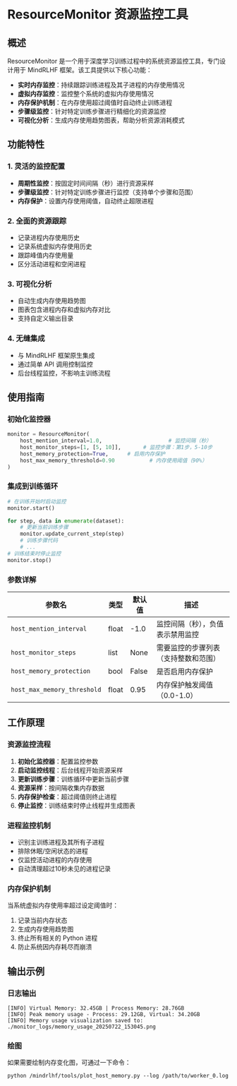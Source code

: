 # ResourceMonitor 资源监控工具

## 概述

ResourceMonitor 是一个用于深度学习训练过程中的系统资源监控工具，专门设计用于 MindRLHF 框架。该工具提供以下核心功能：

- **实时内存监控**：持续跟踪训练进程及其子进程的内存使用情况
- **虚拟内存监控**：监控整个系统的虚拟内存使用情况
- **内存保护机制**：在内存使用超过阈值时自动终止训练进程
- **步骤级监控**：针对特定训练步骤进行精细化的资源监控
- **可视化分析**：生成内存使用趋势图表，帮助分析资源消耗模式

## 功能特性

### 1. 灵活的监控配置

- **周期性监控**：按固定时间间隔（秒）进行资源采样
- **步骤级监控**：针对特定训练步骤进行监控（支持单个步骤和范围）
- **内存保护**：设置内存使用阈值，自动终止超限进程

### 2. 全面的资源跟踪

- 记录进程内存使用历史
- 记录系统虚拟内存使用历史
- 跟踪峰值内存使用量
- 区分活动进程和空闲进程

### 3. 可视化分析

- 自动生成内存使用趋势图
- 图表包含进程内存和虚拟内存对比
- 支持自定义输出目录

### 4. 无缝集成

- 与 MindRLHF 框架原生集成
- 通过简单 API 调用控制监控
- 后台线程监控，不影响主训练流程

## 使用指南

### 初始化监控器

```python
monitor = ResourceMonitor(
    host_mention_interval=1.0,                     # 监控间隔（秒）
    host_monitor_steps=[1, [5, 10]],       # 监控步骤：第1步，5-10步
    host_memory_protection=True,      # 启用内存保护
    host_max_memory_threshold=0.90           # 内存使用阈值（90%）
)
```

### 集成到训练循环

```python
# 在训练开始时启动监控
monitor.start()

for step, data in enumerate(dataset):
    # 更新当前训练步骤
    monitor.update_current_step(step)
    # 训练步骤代码
    # ...
# 训练结束时停止监控
monitor.stop()
```

### 参数详解

| 参数名                         | 类型 | 默认值 | 描述 |
|-----------------------------|------|--------|------|
| `host_mention_interval`     | float | -1.0 | 监控间隔（秒），负值表示禁用监控 |
| `host_monitor_steps`        | list | None | 需要监控的步骤列表（支持整数和范围） |
| `host_memory_protection`    | bool | False | 是否启用内存保护 |
| `host_max_memory_threshold` | float | 0.95 | 内存保护触发阈值（0.0-1.0） |

## 工作原理

### 资源监控流程

1. **初始化监控器**：配置监控参数
2. **启动监控线程**：后台线程开始资源采样
3. **更新训练步骤**：训练循环中更新当前步骤
4. **资源采样**：按间隔收集内存数据
5. **内存保护检查**：超过阈值则终止进程
6. **停止监控**：训练结束时停止线程并生成图表

### 进程监控机制

- 识别主训练进程及其所有子进程
- 排除休眠/空闲状态的进程
- 仅监控活动进程的内存使用
- 自动清理超过10秒未见的进程记录

### 内存保护机制

当系统虚拟内存使用率超过设定阈值时：

1. 记录当前内存状态
2. 生成内存使用趋势图
3. 终止所有相关的 Python 进程
4. 防止系统因内存耗尽而崩溃

## 输出示例

### 日志输出

```text
[INFO] Virtual Memory: 32.45GB | Process Memory: 28.76GB
[INFO] Peak memory usage - Process: 29.12GB, Virtual: 34.20GB
[INFO] Memory usage visualization saved to: ./monitor_logs/memory_usage_20250722_153045.png
```

### 绘图

如果需要绘制内存变化图，可通过一下命令：

```shell
python /mindrlhf/tools/plot_host_memory.py --log /path/to/worker_0.log
```